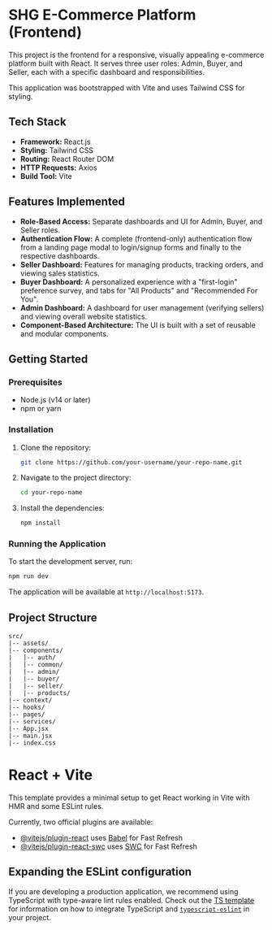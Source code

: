# SHG E-Commerce Platform (Frontend)

This project is the frontend for a responsive, visually appealing e-commerce platform built with React. It serves three user roles: Admin, Buyer, and Seller, each with a specific dashboard and responsibilities.

This application was bootstrapped with Vite and uses Tailwind CSS for styling.

## Tech Stack

- **Framework:** React.js
- **Styling:** Tailwind CSS
- **Routing:** React Router DOM
- **HTTP Requests:** Axios
- **Build Tool:** Vite

## Features Implemented

- **Role-Based Access:** Separate dashboards and UI for Admin, Buyer, and Seller roles.
- **Authentication Flow:** A complete (frontend-only) authentication flow from a landing page modal to login/signup forms and finally to the respective dashboards.
- **Seller Dashboard:** Features for managing products, tracking orders, and viewing sales statistics.
- **Buyer Dashboard:** A personalized experience with a "first-login" preference survey, and tabs for "All Products" and "Recommended For You".
- **Admin Dashboard:** A dashboard for user management (verifying sellers) and viewing overall website statistics.
- **Component-Based Architecture:** The UI is built with a set of reusable and modular components.

## Getting Started

### Prerequisites

- Node.js (v14 or later)
- npm or yarn

### Installation

1.  Clone the repository:
    ```sh
    git clone https://github.com/your-username/your-repo-name.git
    ```
2.  Navigate to the project directory:
    ```sh
    cd your-repo-name
    ```
3.  Install the dependencies:
    ```sh
    npm install
    ```

### Running the Application

To start the development server, run:

```sh
npm run dev
```

The application will be available at `http://localhost:5173`.

## Project Structure

```
src/
|-- assets/
|-- components/
|   |-- auth/
|   |-- common/
|   |-- admin/
|   |-- buyer/
|   |-- seller/
|   |-- products/
|-- context/
|-- hooks/
|-- pages/
|-- services/
|-- App.jsx
|-- main.jsx
|-- index.css
```

# React + Vite

This template provides a minimal setup to get React working in Vite with HMR and some ESLint rules.

Currently, two official plugins are available:

- [@vitejs/plugin-react](https://github.com/vitejs/vite-plugin-react/blob/main/packages/plugin-react) uses [Babel](https://babeljs.io/) for Fast Refresh
- [@vitejs/plugin-react-swc](https://github.com/vitejs/vite-plugin-react/blob/main/packages/plugin-react-swc) uses [SWC](https://swc.rs/) for Fast Refresh

## Expanding the ESLint configuration

If you are developing a production application, we recommend using TypeScript with type-aware lint rules enabled. Check out the [TS template](https://github.com/vitejs/vite/tree/main/packages/create-vite/template-react-ts) for information on how to integrate TypeScript and [`typescript-eslint`](https://typescript-eslint.io) in your project.
